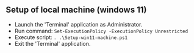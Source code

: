 ## Setup of local machine (windows 11)

- Launch the 'Terminal' application as Administrator.
- Run command: ```Set-ExecutionPolicy -ExecutionPolicy Unrestricted```
- Execute script:  ```. .\Setup-win11-machine.ps1```
- Exit the 'Terminal' application.
